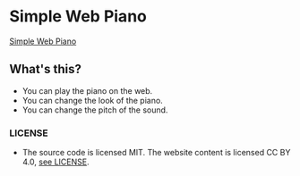 # Simple Web Piano

[Simple Web Piano](https://yuu-sky20.github.io/simple-web-piano/dist/)
## What's this?
- You can play the piano on the web.
- You can change the look of the piano.
- You can change the pitch of the sound.

### LICENSE
- The source code is licensed MIT. The website content is licensed CC BY 4.0, [see LICENSE](https://github.com/yuu-sky20/simple-web-piano/LICENSE).